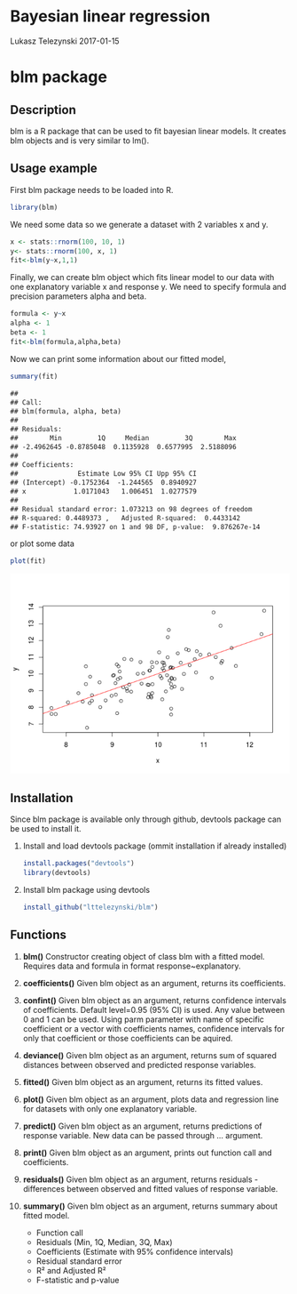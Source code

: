 Bayesian linear regression
================
Lukasz Telezynski
2017-01-15

blm package
===========

Description
-----------

blm is a R package that can be used to fit bayesian linear models. It creates blm objects and is very similar to lm().

Usage example
-------------

First blm package needs to be loaded into R.

``` r
library(blm)
```

We need some data so we generate a dataset with 2 variables x and y.

``` r
x <- stats::rnorm(100, 10, 1)
y<- stats::rnorm(100, x, 1)
fit<-blm(y~x,1,1)
```

Finally, we can create blm object which fits linear model to our data with one explanatory variable x and response y. We need to specify formula and precision parameters alpha and beta.

``` r
formula <- y~x
alpha <- 1
beta <- 1
fit<-blm(formula,alpha,beta)
```

Now we can print some information about our fitted model,

``` r
summary(fit)
```

    ## 
    ## Call:
    ## blm(formula, alpha, beta)
    ## 
    ## Residuals:
    ##        Min         1Q     Median         3Q        Max 
    ## -2.4962645 -0.8785048  0.1135928  0.6577995  2.5188096 
    ## 
    ## Coefficients:
    ##               Estimate Low 95% CI Upp 95% CI
    ## (Intercept) -0.1752364  -1.244565  0.8940927
    ## x            1.0171043   1.006451  1.0277579
    ## 
    ## Residual standard error: 1.073213 on 98 degrees of freedom
    ## R-squared: 0.4489373 ,   Adjusted R-squared:  0.4433142
    ## F-statistic: 74.93927 on 1 and 98 DF, p-value:  9.876267e-14

or plot some data

``` r
plot(fit)
```

![](README_files/figure-markdown_github/unnamed-chunk-5-1.png)

Installation
------------

Since blm package is available only through github, devtools package can be used to install it.

1.  Install and load devtools package (ommit installation if already installed)

    ``` r
    install.packages("devtools")
    library(devtools)
    ```

2.  Install blm package using devtools

    ``` r
    install_github("lttelezynski/blm")
    ```

Functions
---------

1.  **blm()**
    Constructor creating object of class blm with a fitted model. Requires data and formula in format response~explanatory.

2.  **coefficients()**
    Given blm object as an argument, returns its coefficients.

3.  **confint()**
    Given blm object as an argument, returns confidence intervals of coefficients. Default level=0.95 (95% CI) is used. Any value between 0 and 1 can be used. Using parm parameter with name of specific coefficient or a vector with coefficients names, confidence intervals for only that coefficient or those coefficients can be aquired.

4.  **deviance()**
    Given blm object as an argument, returns sum of squared distances between observed and predicted response variables.

5.  **fitted()**
    Given blm object as an argument, returns its fitted values.

6.  **plot()**
    Given blm object as an argument, plots data and regression line for datasets with only one explanatory variable.

7.  **predict()**
    Given blm object as an argument, returns predictions of response variable. New data can be passed through ... argument.

8.  **print()**
    Given blm object as an argument, prints out function call and coefficients.

9.  **residuals()**
    Given blm object as an argument, returns residuals - differences between observed and fitted values of response variable.

10. **summary()**
    Given blm object as an argument, returns summary about fitted model.
    -   Function call
    -   Residuals (Min, 1Q, Median, 3Q, Max)
    -   Coefficients (Estimate with 95% confidence intervals)
    -   Residual standard error
    -   R² and Adjusted R²
    -   F-statistic and p-value
